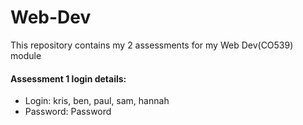 # Web-Dev
This repository contains my 2 assessments for my Web Dev(CO539) module

#### Assessment 1 login details:
- Login: kris, ben, paul, sam, hannah
- Password: Password
